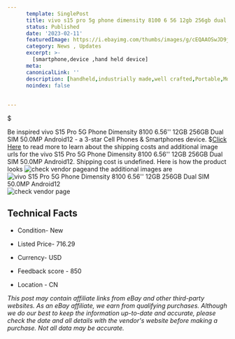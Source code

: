 ```yaml
---
      template: SinglePost
      title: vivo s15 pro 5g phone dimensity 8100 6 56 12gb 256gb dual sim 50 0mp android12
      status: Published
      date: '2023-02-11'
      featuredImage: https://i.ebayimg.com/thumbs/images/g/cEQAAOSwJD9jkFCu/s-l225.jpg
      category: News , Updates
      excerpt: >-
        [smartphone,device ,hand held device]
      meta:
      canonicalLink: ''
      description: [handheld,industrially made,well crafted,Portable,Mobile,Compact,Convenient,Lightweight,Maneuverable,Man-portable,Miniature,Carriable,Hand-held,Light,Holdable,Transportable,Mobile device,Pocket-sized,On-the-go,Wireless,Cordless,Compact size,Convenient size, smartphone,device ,hand held device]
      noindex: false
      
        
---
```

$

Be inspired vivo S15 Pro 5G Phone Dimensity 8100 6.56'' 12GB 256GB Dual SIM 50.0MP Android12 - a 3-star Cell Phones & Smartphones device.
$[Click Here](https://www.ebay.com/itm/225285791444?hash=item3474145ed4%3Ag%3AcEQAAOSwJD9jkFCu&mkevt=1&mkcid=1&mkrid=711-53200-19255-0&campid=%253CePNCampaignId%253E&customid=%253CreferenceId%253E&toolid=10049) to read more to learn about the shipping costs and additional image urls for the vivo S15 Pro 5G Phone Dimensity 8100 6.56'' 12GB 256GB Dual SIM 50.0MP Android12. Shipping cost is undefined. Here is how the product looks ![check vendor page](https://i.ebayimg.com/thumbs/images/g/cEQAAOSwJD9jkFCu/s-l225.jpg)and the additional images are![vivo S15 Pro 5G Phone Dimensity 8100 6.56'' 12GB 256GB Dual SIM 50.0MP Android12](https://i.ebayimg.com/images/g/cEQAAOSwJD9jkFCu/s-l1200.jpg)![check vendor page](https://origin-galleryplus.ebayimg.com/ws/web/225285791444_2_0_1/225x225.jpg,https://origin-galleryplus.ebayimg.com/ws/web/225285791444_3_0_1/225x225.jpg,https://origin-galleryplus.ebayimg.com/ws/web/225285791444_4_0_1/225x225.jpg,https://origin-galleryplus.ebayimg.com/ws/web/225285791444_5_0_1/225x225.jpg,https://origin-galleryplus.ebayimg.com/ws/web/225285791444_6_0_1/225x225.jpg,https://origin-galleryplus.ebayimg.com/ws/web/225285791444_7_0_1/225x225.jpg,https://origin-galleryplus.ebayimg.com/ws/web/225285791444_8_0_1/225x225.jpg,https://origin-galleryplus.ebayimg.com/ws/web/225285791444_9_0_1/225x225.jpg,https://origin-galleryplus.ebayimg.com/ws/web/225285791444_10_0_1/225x225.jpg)



 ## Technical Facts 



     
      

 - Condition- New 


      

 - Listed Price- 716.29 


      

 - Currency- USD 


      

 - Feedback score - 850 


      

 - Location - CN 


      
      

 *_This post may contain affiliate links from eBay and other third-party websites. As an eBay affiliate, we earn from qualifying purchases. Although we do our best to keep the information up-to-date and accurate, please check the date and all details with the vendor's website before making a purchase. Not all data may be accurate._*






